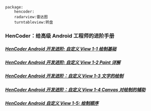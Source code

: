 
```
package:
    hencoder:
    radarview:雷达图
    turntableview:转盘
```


### HenCoder：给高级 Android 工程师的进阶手册
##### [HenCoder Android 开发进阶: 自定义 View 1-1 绘制基础](https://juejin.im/post/5962a3746fb9a06ba2687226)
##### [HenCoder Android 开发进阶: 自定义 View 1-2 Paint 详解](https://juejin.im/post/596baf5f6fb9a06bb15a3df9)
##### [HenCoder Android 开发进阶：自定义 View 1-3 文字的绘制](https://juejin.im/post/5975ba086fb9a06ba0252fd4)
##### [HenCoder Android 开发进阶：自定义 View 1-4 Canvas 对绘制的辅助](https://juejin.im/post/59836368f265da3e2c70e37c)
##### [HenCoder Android 自定义 View 1-5: 绘制顺序](https://juejin.im/post/599109e45188257c666c60b6)

